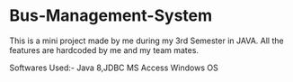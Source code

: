 # Bus-Management-System
This is a mini project made by me during my 3rd Semester in JAVA.
All the features are hardcoded by me and my team mates.

Softwares Used:-
Java 8,JDBC
MS Access
Windows OS
